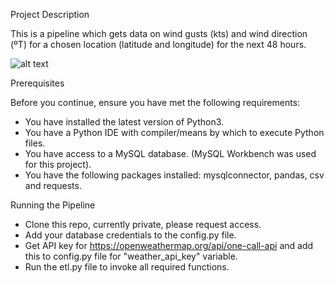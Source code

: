 Project Description

This is a pipeline which gets data on wind gusts (kts) and wind direction (ºT) for a chosen location (latitude and longitude) for the next 48 hours. 


![alt text](https://github.com/rashelie/Location_Info_Pipeline/blob/main/Pipeline_Diagram.jpg)


Prerequisites

Before you continue, ensure you have met the following requirements:

* You have installed the latest version of Python3.
* You have a Python IDE with compiler/means by which to execute Python files.
* You have access to a MySQL database. (MySQL Workbench was used for this project).
* You have the following packages installed: mysqlconnector, pandas, csv and requests.

Running the Pipeline

* Clone this repo, currently private, please request access.
* Add your database credentials to the config.py file.
* Get API key for https://openweathermap.org/api/one-call-api and add this to config.py file for "weather_api_key" variable.
* Run the etl.py file to invoke all required functions.
